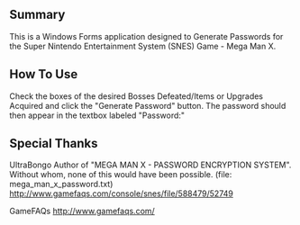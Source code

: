 ## Summary
This is a Windows Forms application designed to Generate Passwords for the
Super Nintendo Entertainment System (SNES) Game - Mega Man X.

## How To Use
Check the boxes of the desired Bosses Defeated/Items or Upgrades Acquired and click the
"Generate Password" button.  The password should then appear in the textbox labeled
"Password:"

## Special Thanks
UltraBongo
Author of "MEGA MAN X - PASSWORD ENCRYPTION SYSTEM".  Without whom, none of this would have been possible. (file: mega_man_x_password.txt) http://www.gamefaqs.com/console/snes/file/588479/52749

GameFAQs
http://www.gamefaqs.com/
